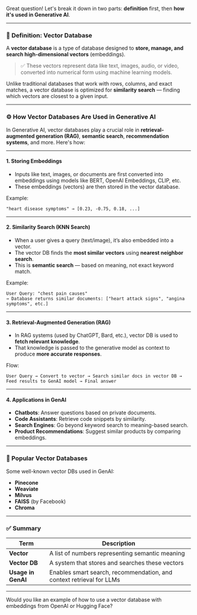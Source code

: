 Great question! Let's break it down in two parts: **definition** first, then **how it's used in Generative AI**.

---

### 📘 **Definition: Vector Database**

A **vector database** is a type of database designed to **store, manage, and search high-dimensional vectors** (embeddings).

> ✅ These vectors represent data like text, images, audio, or video, converted into numerical form using machine learning models.

Unlike traditional databases that work with rows, columns, and exact matches, a vector database is optimized for **similarity search** — finding which vectors are closest to a given input.

---

### ⚙️ **How Vector Databases Are Used in Generative AI**

In Generative AI, vector databases play a crucial role in **retrieval-augmented generation (RAG)**, **semantic search**, **recommendation systems**, and more. Here's how:

---

#### 1. **Storing Embeddings**

* Inputs like text, images, or documents are first converted into embeddings using models like BERT, OpenAI Embeddings, CLIP, etc.
* These embeddings (vectors) are then stored in the vector database.

Example:

```
"heart disease symptoms" → [0.23, -0.75, 0.18, ...]
```

---

#### 2. **Similarity Search (KNN Search)**

* When a user gives a query (text/image), it’s also embedded into a vector.
* The vector DB finds the **most similar vectors** using **nearest neighbor search**.
* This is **semantic search** — based on meaning, not exact keyword match.

Example:

```
User Query: "chest pain causes"
→ Database returns similar documents: ["heart attack signs", "angina symptoms", etc.]
```

---

#### 3. **Retrieval-Augmented Generation (RAG)**

* In RAG systems (used by ChatGPT, Bard, etc.), vector DB is used to **fetch relevant knowledge**.
* That knowledge is passed to the generative model as context to produce **more accurate responses**.

Flow:

```
User Query → Convert to vector → Search similar docs in vector DB → Feed results to GenAI model → Final answer
```

---

#### 4. **Applications in GenAI**

* **Chatbots**: Answer questions based on private documents.
* **Code Assistants**: Retrieve code snippets by similarity.
* **Search Engines**: Go beyond keyword search to meaning-based search.
* **Product Recommendations**: Suggest similar products by comparing embeddings.

---

### 🧠 Popular Vector Databases

Some well-known vector DBs used in GenAI:

* **Pinecone**
* **Weaviate**
* **Milvus**
* **FAISS** (by Facebook)
* **Chroma**

---

### ✅ Summary

| Term               | Description                                                          |
| ------------------ | -------------------------------------------------------------------- |
| **Vector**         | A list of numbers representing semantic meaning                      |
| **Vector DB**      | A system that stores and searches these vectors                      |
| **Usage in GenAI** | Enables smart search, recommendation, and context retrieval for LLMs |

---

Would you like an example of how to use a vector database with embeddings from OpenAI or Hugging Face?
